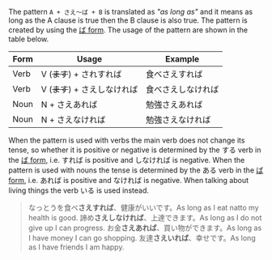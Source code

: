 The pattern `A + さえ～ば + B` is translated as *"as long as"* and it means as long as the A clause is true then the B clause is also true. The pattern is created by using the [ば form](55). The usage of the pattern are shown in the table below.

|Form|Usage|Example|
|-|-|-|
|Verb|V (~~ます~~) + されすれば|食べさえすれば|
|Verb|V (~~ます~~) + さえしなければ|食べさえしなければ|
|Noun|N + さえあれば|勉強さえあれば|
|Noun|N + さえなければ|勉強さえなければ|

When the pattern is used with verbs the main verb does not change its tense, so whether it is positive or negative is determined by the する verb in the [ば form](55), i.e. すれば is positive and しなければ is negative.
When the pattern is used with nouns the tense is determined by the ある verb in the [ば form](55), i.e. あれば is positive and なければ is negative. When talking about living things the verb いる is used instead.

>なっとうを食べ**さえすれば**、健康がいいです。As long as I eat natto my health is good.
>諦め**さえしなければ**、上達できます。As long as I do not give up I can progress.
>お金**さえあれば**、買い物ができます。As long as I have money I can go shopping.
>友達**さえいれば**、幸せです。As long as I have friends I am happy.